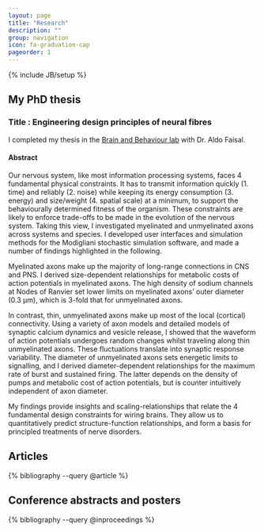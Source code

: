 ```yaml
---
layout: page
title: "Research"
description: ""
group: navigation
icon: fa-graduation-cap
pageorder: 1
---
```

{% include JB/setup %}

## My PhD thesis

### Title : Engineering design principles of neural fibres
I completed my thesis in the [Brain and Behaviour lab](http://www.faisallab.com) with Dr. Aldo Faisal.

#### Abstract
Our nervous system, like most information processing systems, faces 4 fundamental physical constraints. It has to transmit information quickly (1. time) and reliably (2. noise) while keeping its energy consumption (3. energy) and size/weight (4. spatial scale) at a minimum, to support the behaviourally determined fitness of the organism. These constraints are likely to enforce trade-offs to be made in the evolution of the nervous system. Taking this view, I investigated myelinated and unmyelinated axons across systems and species. I developed user interfaces and simulation methods for the Modigliani stochastic simulation software, and made a number of findings highlighted in the following.

Myelinated axons make up the majority of long-range connections in CNS and PNS. I derived size-dependent relationships for metabolic costs of action potentials in myelinated axons. The high density of sodium channels at Nodes of Ranvier set lower limits on myelinated axons’ outer diameter (0.3 μm), which is 3-fold that for unmyelinated axons.

In contrast, thin, unmyelinated axons make up most of the local (cortical) connectivity. Using a variety of axon models and detailed
models of synaptic calcium dynamics and vesicle release, I showed that the waveform of action potentials undergoes random changes whilst traveling along thin unmyelinated axons. These fluctuations translate into synaptic response variability. The diameter of unmyelinated axons sets energetic limits to signalling, and I derived diameter-dependent relationships for the maximum rate of burst and sustained firing. The latter depends on the density of pumps and metabolic cost of action potentials, but is counter intuitively independent of axon diameter.

My findings provide insights and scaling-relationships that relate the 4 fundamental design constraints for wiring brains. They allow us to quantitatively predict structure-function relationships, and form a basis for principled treatments of nerve disorders.

## Articles
{% bibliography --query @article %}

## Conference abstracts and posters
{% bibliography --query @inproceedings %}